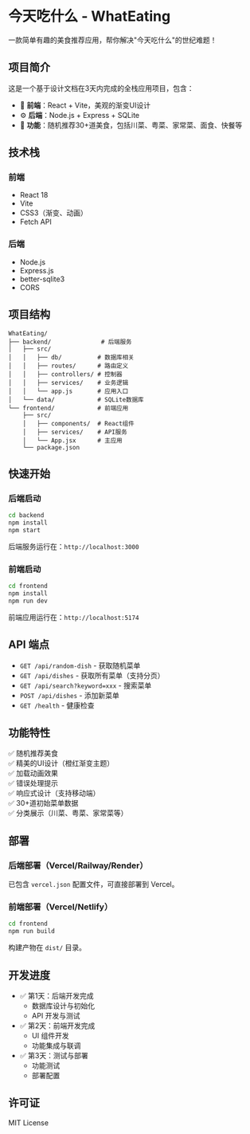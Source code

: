 # 今天吃什么 - WhatEating

一款简单有趣的美食推荐应用，帮你解决"今天吃什么"的世纪难题！

## 项目简介

这是一个基于设计文档在3天内完成的全栈应用项目，包含：
- 🎨 **前端**：React + Vite，美观的渐变UI设计
- ⚙️ **后端**：Node.js + Express + SQLite
- 🍜 **功能**：随机推荐30+道美食，包括川菜、粤菜、家常菜、面食、快餐等

## 技术栈

### 前端
- React 18
- Vite
- CSS3（渐变、动画）
- Fetch API

### 后端
- Node.js
- Express.js
- better-sqlite3
- CORS

## 项目结构

```
WhatEating/
├── backend/              # 后端服务
│   ├── src/
│   │   ├── db/          # 数据库相关
│   │   ├── routes/      # 路由定义
│   │   ├── controllers/ # 控制器
│   │   ├── services/    # 业务逻辑
│   │   └── app.js       # 应用入口
│   └── data/            # SQLite数据库
└── frontend/            # 前端应用
    ├── src/
    │   ├── components/  # React组件
    │   ├── services/    # API服务
    │   └── App.jsx      # 主应用
    └── package.json
```

## 快速开始

### 后端启动

```bash
cd backend
npm install
npm start
```

后端服务运行在：`http://localhost:3000`

### 前端启动

```bash
cd frontend
npm install
npm run dev
```

前端应用运行在：`http://localhost:5174`

## API 端点

- `GET /api/random-dish` - 获取随机菜单
- `GET /api/dishes` - 获取所有菜单（支持分页）
- `GET /api/search?keyword=xxx` - 搜索菜单
- `POST /api/dishes` - 添加新菜单
- `GET /health` - 健康检查

## 功能特性

✅ 随机推荐美食  
✅ 精美的UI设计（橙红渐变主题）  
✅ 加载动画效果  
✅ 错误处理提示  
✅ 响应式设计（支持移动端）  
✅ 30+道初始菜单数据  
✅ 分类展示（川菜、粤菜、家常菜等）

## 部署

### 后端部署（Vercel/Railway/Render）
已包含 `vercel.json` 配置文件，可直接部署到 Vercel。

### 前端部署（Vercel/Netlify）
```bash
cd frontend
npm run build
```

构建产物在 `dist/` 目录。

## 开发进度

- ✅ 第1天：后端开发完成
  - 数据库设计与初始化
  - API 开发与测试
- ✅ 第2天：前端开发完成
  - UI 组件开发
  - 功能集成与联调
- ✅ 第3天：测试与部署
  - 功能测试
  - 部署配置

## 许可证

MIT License
